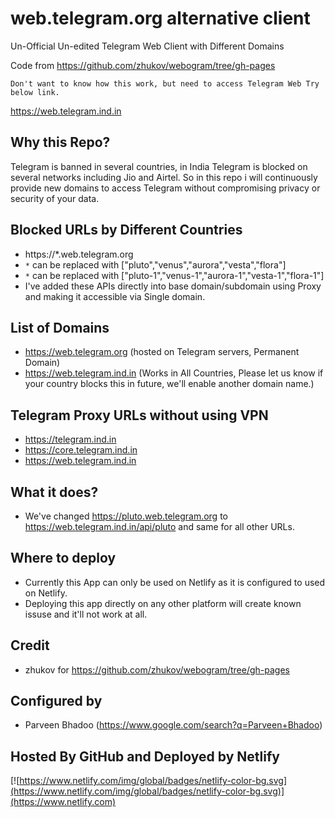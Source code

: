 # web.telegram.org alternative client

Un-Official Un-edited Telegram Web Client with Different Domains

Code from https://github.com/zhukov/webogram/tree/gh-pages

    Don't want to know how this work, but need to access Telegram Web Try below link.
https://web.telegram.ind.in

## Why this Repo?

Telegram is banned in several countries, in India Telegram is blocked on several networks including Jio and Airtel. So in this repo i will continuously provide new domains to access Telegram without compromising privacy or security of your data.

## Blocked URLs by Different Countries

* https://*.web.telegram.org
* `*` can be replaced with ["pluto","venus","aurora","vesta","flora"]
* `*` can be replaced with ["pluto-1","venus-1","aurora-1","vesta-1","flora-1"]
* I've added these APIs directly into base domain/subdomain using Proxy and making it accessible via Single domain.

## List of Domains

* https://web.telegram.org (hosted on Telegram servers, Permanent Domain)
* https://web.telegram.ind.in (Works in All Countries, Please let us know if your country blocks this in future, we'll enable another domain name.)

## Telegram Proxy URLs without using VPN

* https://telegram.ind.in
* https://core.telegram.ind.in
* https://web.telegram.ind.in

## What it does?

* We've changed https://pluto.web.telegram.org to https://web.telegram.ind.in/api/pluto and same for all other URLs.

## Where to deploy

* Currently this App can only be used on Netlify as it is configured to used on Netlify.
* Deploying this app directly on any other platform will create known issuse and it'll not work at all.

## Credit

* zhukov for https://github.com/zhukov/webogram/tree/gh-pages

## Configured by

* Parveen Bhadoo (https://www.google.com/search?q=Parveen+Bhadoo)

## Hosted By GitHub and Deployed by Netlify

[![https://www.netlify.com/img/global/badges/netlify-color-bg.svg](https://www.netlify.com/img/global/badges/netlify-color-bg.svg)](https://www.netlify.com)
